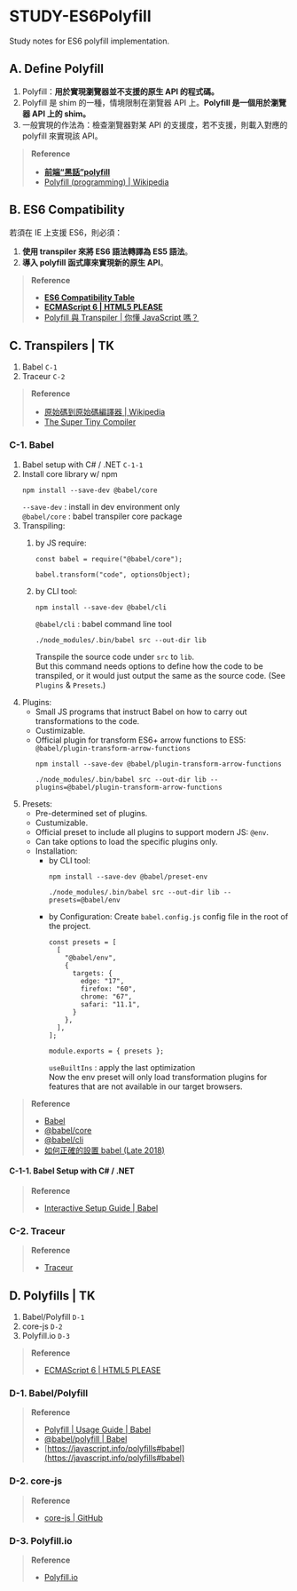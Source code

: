 # STUDY-ES6Polyfill
Study notes for ES6 polyfill implementation.

## A. Define Polyfill
1. Polyfill：**用於實現瀏覽器並不支援的原生 API 的程式碼。**
1. Polyfill 是 shim 的一種，情境限制在瀏覽器 API 上。**Polyfill 是一個用於瀏覽器 API 上的 shim。**
2. 一般實現的作法為：檢查瀏覽器對某 API 的支援度，若不支援，則載入對應的 polyfill 來實現該 API。

> **Reference**
> - **[前端“黑話”polyfill](https://codertw.com/%E5%89%8D%E7%AB%AF%E9%96%8B%E7%99%BC/29473/)**
> - [Polyfill (programming) | Wikipedia](https://en.wikipedia.org/wiki/Polyfill_(programming))

## B. ES6 Compatibility
若須在 IE 上支援 ES6，則必須：
1. **使用 transpiler 來將 ES6 語法轉譯為 ES5 語法**。
2. **導入 polyfill 函式庫來實現新的原生 API**。

> **Reference**
> - **[ES6 Compatibility Table](https://kangax.github.io/compat-table/es6/)**
> - **[ECMAScript 6 | HTML5 PLEASE](https://html5please.com/#ecmascript)**
> - [Polyfill 與 Transpiler | 你懂 JavaScript 嗎？](https://cythilya.github.io/2018/10/10/intro-2/#polyfill)

## C. Transpilers | TK
1. Babel `C-1`
2. Traceur `C-2`

> **Reference**
> - [原始碼到原始碼編譯器 | Wikipedia](https://zh.wikipedia.org/wiki/%E6%BA%90%E5%88%B0%E6%BA%90%E7%BC%96%E8%AF%91%E5%99%A8)
> - [The Super Tiny Compiler](https://github.com/jamiebuilds/the-super-tiny-compiler)

### C-1. Babel
1. Babel setup with C# / .NET `C-1-1`
1. Install core library w/ npm
    ```
    npm install --save-dev @babel/core
    ```
    `--save-dev` : install in dev environment only  
    `@babel/core` : babel transpiler core package
2. Transpiling:
    1. by JS require:
        ```
        const babel = require("@babel/core");

        babel.transform("code", optionsObject);
        ```
    1. by CLI tool: 
        ```
        npm install --save-dev @babel/cli
        ```
        `@babel/cli` : babel command line tool
        
        ```
        ./node_modules/.bin/babel src --out-dir lib
        ```
        Transpile the source code under `src` to `lib`.  
        But this command needs options to define how the code to be transpiled, or it would just output the same as the source code. (See `Plugins` & `Presets`.)
1. Plugins: 
    - Small JS programs that instruct Babel on how to carry out transformations to the code.
    - Custimizable.
    - Official plugin for transform ES6+ arrow functions to ES5: `@babel/plugin-transform-arrow-functions`
        ```
        npm install --save-dev @babel/plugin-transform-arrow-functions

        ./node_modules/.bin/babel src --out-dir lib --plugins=@babel/plugin-transform-arrow-functions
        ```
1. Presets:
    - Pre-determined set of plugins.
    - Custumizable.
    - Official preset to include all plugins to support modern JS: `@env`.
    - Can take options to load the specific plugins only.
    - Installation:
        - by CLI tool:
            ```
            npm install --save-dev @babel/preset-env

            ./node_modules/.bin/babel src --out-dir lib --presets=@babel/env
            ```
        - by Configuration:
            Create `babel.config.js` config file in the root of the project.
            ```
            const presets = [
              [
                "@babel/env",
                {
                  targets: {
                    edge: "17",
                    firefox: "60",
                    chrome: "67",
                    safari: "11.1",
                  }
                },
              ],
            ];

            module.exports = { presets };
            ```
            `useBuiltIns` : apply the last optimization  
            Now the env preset will only load transformation plugins for features that are not available in our target browsers.

> **Reference**
> - [Babel](https://babeljs.io/docs/en/index.html)
> - [@babel/core](https://babeljs.io/docs/en/babel-core)
> - [@babel/cli](https://babeljs.io/docs/en/babel-cli)
> - [如何正確的設置 babel (Late 2018)](https://nereuseng.github.io/2018/11/27/babel-usage/)

#### C-1-1. Babel Setup with C# / .NET

> **Reference**
> - [Interactive Setup Guide | Babel](https://babeljs.io/setup.html#installation)

### C-2. Traceur

> **Reference**
> - [Traceur](https://github.com/google/traceur-compiler)

## D. Polyfills | TK
1. Babel/Polyfill `D-1`
2. core-js `D-2`
3. Polyfill.io `D-3`

> **Reference**
> - [ECMAScript 6 | HTML5 PLEASE](https://html5please.com/#ecmascript%206)

### D-1. Babel/Polyfill

> **Reference**
> - [Polyfill | Usage Guide | Babel](https://babeljs.io/docs/en/usage#polyfill)
> - [@babel/polyfill | Babel](https://babeljs.io/docs/en/babel-polyfill/)
> - [https://javascript.info/polyfills#babel](https://javascript.info/polyfills#babel)

### D-2. core-js

> **Reference**
> - [core-js | GitHub](https://github.com/zloirock/core-js)

### D-3. Polyfill.io

> **Reference**
> - [Polyfill.io](https://polyfill.io/v3/)
